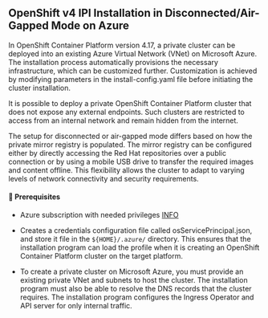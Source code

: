 
## OpenShift v4 IPI Installation in Disconnected/Air-Gapped Mode on Azure

In OpenShift Container Platform version 4.17, a private cluster can be deployed into an existing Azure Virtual Network (VNet) on Microsoft Azure. The installation process automatically provisions the necessary infrastructure, which can be customized further. Customization is achieved by modifying parameters in the install-config.yaml file before initiating the cluster installation.

It is possible to deploy a private OpenShift Container Platform cluster that does not expose any external endpoints. Such clusters are restricted to access from an internal network and remain hidden from the internet.

The setup for disconnected or air-gapped mode differs based on how the private mirror registry is populated. The mirror registry can be configured either by directly accessing the Red Hat repositories over a public connection or by using a mobile USB drive to transfer the required images and content offline. This flexibility allows the cluster to adapt to varying levels of network connectivity and security requirements.

#### 🔹 Prerequisites

- Azure subscription with needed privileges [INFO](https://docs.openshift.com/container-platform/4.17/installing/installing_azure/installing-azure-account.html#minimum-required-permissions-ipi-azure_installing-azure-account)

- Creates a credentials configuration file called osServicePrincipal.json, and store it file in the `${HOME}/.azure/` directory. This ensures that the installation program can load the profile when it is creating an OpenShift Container Platform cluster on the target platform.

- To create a private cluster on Microsoft Azure, you must provide an existing private VNet and subnets to host the cluster. The installation program must also be able to resolve the DNS records that the cluster requires. The installation program configures the Ingress Operator and API server for only internal traffic.

